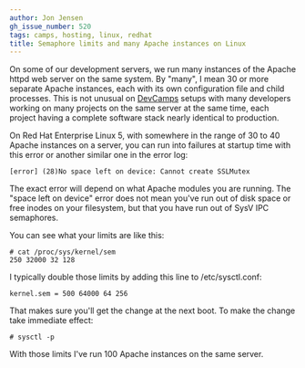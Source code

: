 ```yaml
---
author: Jon Jensen
gh_issue_number: 520
tags: camps, hosting, linux, redhat
title: Semaphore limits and many Apache instances on Linux
---
```




On some of our development servers, we run many instances of the Apache httpd web server on the same system. By "many", I mean 30 or more separate Apache instances, each with its own configuration file and child processes. This is not unusual on [DevCamps](http://www.devcamps.org/) setups with many developers working on many projects on the same server at the same time, each project having a complete software stack nearly identical to production.

On Red Hat Enterprise Linux 5, with somewhere in the range of 30 to 40 Apache instances on a server, you can run into failures at startup time with this error or another similar one in the error log:

```nohighlight
[error] (28)No space left on device: Cannot create SSLMutex
```

The exact error will depend on what Apache modules you are running. The "space left on device" error does not mean you've run out of disk space or free inodes on your filesystem, but that you have run out of SysV IPC semaphores.

You can see what your limits are like this:

```nohighlight
# cat /proc/sys/kernel/sem
250 32000 32 128
```

I typically double those limits by adding this line to /etc/sysctl.conf:

```nohighlight
kernel.sem = 500 64000 64 256
```

That makes sure you'll get the change at the next boot. To make the change take immediate effect:

```nohighlight
# sysctl -p
```

With those limits I've run 100 Apache instances on the same server.


